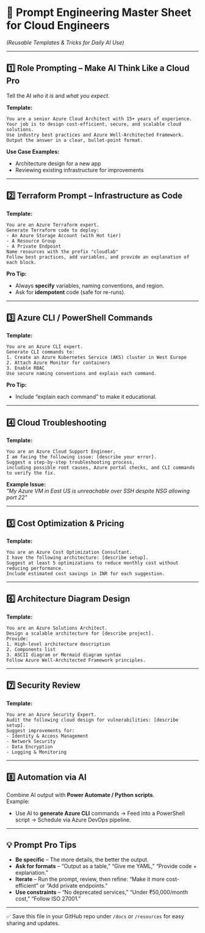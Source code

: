 # 📜 Prompt Engineering Master Sheet for Cloud Engineers  
*(Reusable Templates & Tricks for Daily AI Use)*  

---

## 1️⃣ Role Prompting – Make AI Think Like a Cloud Pro
Tell the AI *who it is* and *what you expect*.

**Template:**  
```
You are a senior Azure Cloud Architect with 15+ years of experience. 
Your job is to design cost-efficient, secure, and scalable cloud solutions. 
Use industry best practices and Azure Well-Architected Framework. 
Output the answer in a clear, bullet-point format.
```

**Use Case Examples:**
- Architecture design for a new app
- Reviewing existing infrastructure for improvements

---

## 2️⃣ Terraform Prompt – Infrastructure as Code
**Template:**  
```
You are an Azure Terraform expert. 
Generate Terraform code to deploy:
- An Azure Storage Account (with Hot tier)
- A Resource Group
- A Private Endpoint
Name resources with the prefix "cloudlab"
Follow best practices, add variables, and provide an explanation of each block.
```

**Pro Tip:**  
- Always **specify** variables, naming conventions, and region.
- Ask for **idempotent** code (safe for re-runs).

---

## 3️⃣ Azure CLI / PowerShell Commands
**Template:**  
```
You are an Azure CLI expert. 
Generate CLI commands to:
1. Create an Azure Kubernetes Service (AKS) cluster in West Europe
2. Attach Azure Monitor for containers
3. Enable RBAC
Use secure naming conventions and explain each command.
```

**Pro Tip:**  
- Include “explain each command” to make it educational.

---

## 4️⃣ Cloud Troubleshooting
**Template:**  
```
You are an Azure Cloud Support Engineer.
I am facing the following issue: [describe your error].
Suggest a step-by-step troubleshooting process, 
including possible root causes, Azure portal checks, and CLI commands to verify the fix.
```

**Example Issue:**  
*"My Azure VM in East US is unreachable over SSH despite NSG allowing port 22"*  

---

## 5️⃣ Cost Optimization & Pricing
**Template:**  
```
You are an Azure Cost Optimization Consultant. 
I have the following architecture: [describe setup]. 
Suggest at least 5 optimizations to reduce monthly cost without reducing performance. 
Include estimated cost savings in INR for each suggestion.
```

---

## 6️⃣ Architecture Diagram Design
**Template:**  
```
You are an Azure Solutions Architect. 
Design a scalable architecture for [describe project].
Provide:
1. High-level architecture description
2. Components list
3. ASCII diagram or Mermaid diagram syntax
Follow Azure Well-Architected Framework principles.
```

---

## 7️⃣ Security Review
**Template:**  
```
You are an Azure Security Expert.
Audit the following cloud design for vulnerabilities: [describe setup].
Suggest improvements for:
- Identity & Access Management
- Network Security
- Data Encryption
- Logging & Monitoring
```

---

## 8️⃣ Automation via AI
Combine AI output with **Power Automate / Python scripts**.  
Example:  
- Use AI to **generate Azure CLI** commands → Feed into a PowerShell script → Schedule via Azure DevOps pipeline.

---

## 💡 Prompt Pro Tips
- **Be specific** – The more details, the better the output.
- **Ask for formats** – “Output as a table,” “Give me YAML,” “Provide code + explanation.”
- **Iterate** – Run the prompt, review, then refine: “Make it more cost-efficient” or “Add private endpoints.”
- **Use constraints** – “No deprecated services,” “Under ₹50,000/month cost,” “Follow ISO 27001.”

---

✅ Save this file in your GitHub repo under `/docs` or `/resources` for easy sharing and updates.
